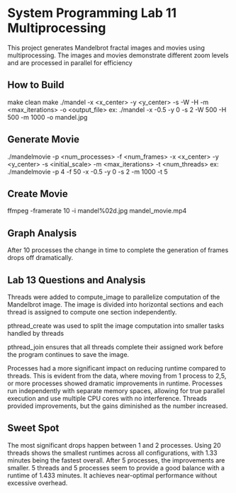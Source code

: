 # System Programming Lab 11 Multiprocessing

This project generates Mandelbrot fractal images and movies using multiprocessing. The 
images and movies demonstrate different zoom 
levels and are processed in parallel for 
efficiency

## How to Build
make clean
make
./mandel -x <x_center> -y <y_center> -s <scale> -W <width> -H <height> -m <max_iterations> -o <output_file>
ex: ./mandel -x -0.5 -y 0 -s 2 -W 500 -H 500 -m 1000 -o mandel.jpg
## Generate Movie
./mandelmovie -p <num_processes> -f <num_frames> -x <x_center> -y <y_center> -s <initial_scale> -m <max_iterations> -t <num_threads>
ex: ./mandelmovie -p 4 -f 50 -x -0.5 -y 0 -s 2 -m 1000 -t 5
 ## Create Movie
 ffmpeg -framerate 10 -i mandel%02d.jpg mandel_movie.mp4

## Graph Analysis
After 10 processes the change in time to complete the generation
of frames drops off dramatically.

## Lab 13 Questions and Analysis
Threads were added to compute_image to parallelize computation of the Mandelbrot image.
The image is divided into horizontal sections and each thread is assigned
to compute one section independently.

pthread_create was used to split the image computation into smaller tasks handled by threads

pthread_join ensures that all threads complete their assigned work before the program continues to save the image.

Processes had a more significant impact on reducing runtime compared to threads.
This is evident from the data, where moving from 1 process to 2,5, or more processes showed dramatic improvements in runtime.
Processes run independently with separate memory spaces, allowing for true parallel execution and use multiple CPU cores with no interference.
Threads provided improvements, but the gains diminished as the number increased.

## Sweet Spot
The most significant drops happen between 1 and 2 processes.
Using 20 threads shows the smallest runtimes across all configurations, with
1.33 minutes being the fastest overall. After 5 processes, the improvements are smaller.
5 threads and 5 processes seem to provide a good balance with a runtime of 1.433 minutes.
It achieves near-optimal performance without excessive overhead.